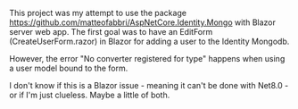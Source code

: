 This project was my attempt to use the package https://github.com/matteofabbri/AspNetCore.Identity.Mongo with Blazor server web app.
The first goal was to have an EditForm (CreateUserForm.razor) in Blazor for adding a user to the Identity Mongodb.

However, the error "No converter registered for type" happens when using a user model bound to the form.

I don't know if this is a Blazor issue - meaning it can't be done with Net8.0 - or if I'm just clueless.
Maybe a little of both.
